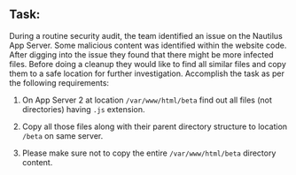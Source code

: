 ## Task:

During a routine security audit, the team identified an issue on the Nautilus App Server. Some malicious content was identified within the website code. After digging into the issue they found that there might be more infected files. Before doing a cleanup they would like to find all similar files and copy them to a safe location for further investigation. Accomplish the task as per the following requirements:

1. On App Server 2 at location `/var/www/html/beta` find out all files (not directories) having `.js` extension.

2. Copy all those files along with their parent directory structure to location `/beta` on same server.

3. Please make sure not to copy the entire `/var/www/html/beta` directory content.
